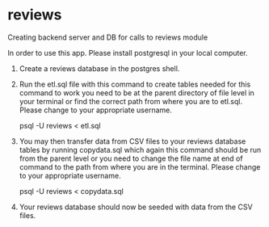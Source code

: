 # reviews
Creating backend server and DB for calls to reviews module

In order to use this app. Please install postgresql in your local computer.
  1. Create a reviews database in the postgres shell.
  2. Run the etl.sql file with this command to create tables needed
    for this command to work you need to be at the parent directory of file
    level in your terminal or find the correct path from where you are
    to etl.sql.
    Please change <username> to your appropriate username.

      psql -U <username> reviews < etl.sql

  3. You may then transfer data from CSV files to your reviews database tables
    by running copydata.sql which again this command should be run from the parent
    level or you need to change the file name at end of command to the path from where
    you are in the terminal.
    Please change <username> to your appropriate username.

      psql -U <username> reviews < copydata.sql

  4. Your reviews database should now be seeded with data from the CSV files.